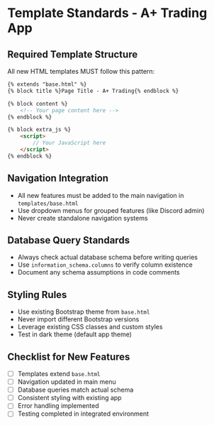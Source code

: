 # Template Standards - A+ Trading App

## Required Template Structure

All new HTML templates MUST follow this pattern:

```html
{% extends "base.html" %}
{% block title %}Page Title - A+ Trading{% endblock %}

{% block content %}
    <!-- Your page content here -->
{% endblock %}

{% block extra_js %}
    <script>
        // Your JavaScript here
    </script>
{% endblock %}
```

## Navigation Integration

- All new features must be added to the main navigation in `templates/base.html`
- Use dropdown menus for grouped features (like Discord admin)
- Never create standalone navigation systems

## Database Query Standards

- Always check actual database schema before writing queries
- Use `information_schema.columns` to verify column existence
- Document any schema assumptions in code comments

## Styling Rules

- Use existing Bootstrap theme from `base.html`
- Never import different Bootstrap versions
- Leverage existing CSS classes and custom styles
- Test in dark theme (default app theme)

## Checklist for New Features

- [ ] Templates extend `base.html`
- [ ] Navigation updated in main menu
- [ ] Database queries match actual schema
- [ ] Consistent styling with existing app
- [ ] Error handling implemented
- [ ] Testing completed in integrated environment
